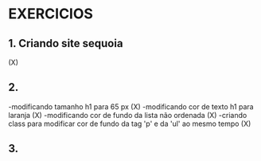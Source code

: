 # EXERCICIOS 

## 1. Criando site sequoia
(X)

## 2.
-modificando tamanho h1 para 65 px (X)
-modificando cor de texto h1 para laranja (X)
-modificando cor de fundo da lista não ordenada (X)
-criando class para modificar cor de fundo da tag 'p' e da 'ul' ao mesmo tempo (X)

## 3.
